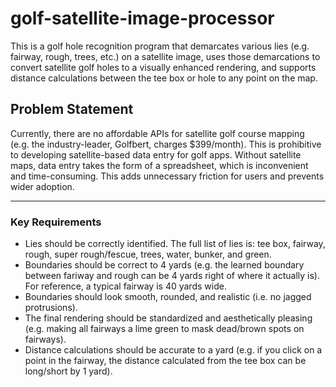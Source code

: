 # golf-satellite-image-processor
This is a golf hole recognition program that demarcates various lies (e.g. fairway, rough, trees, etc.) on a satellite image, uses those demarcations to convert satellite golf holes to a visually enhanced rendering, and supports distance calculations between the tee box or hole to any point on the map.
## Problem Statement
Currently, there are no affordable APIs for satellite golf course mapping (e.g. the industry-leader, Golfbert, charges $399/month). This is prohibitive to developing satellite-based data entry for golf apps. Without satellite maps, data entry takes the form of a spreadsheet, which is inconvenient and time-consuming. This adds unnecessary friction for users and prevents wider adoption.
***
### Key Requirements
* Lies should be correctly identified. The full list of lies is: tee box, fairway, rough, super rough/fescue, trees, water, bunker, and green.
* Boundaries should be correct to 4 yards (e.g. the learned boundary between fariway and rough can be 4 yards right of where it actually is). For reference, a typical fairway is 40 yards wide. 
* Boundaries should look smooth, rounded, and realistic (i.e. no jagged protrusions).
* The final rendering should be standardized and aesthetically pleasing (e.g. making all fairways a lime green to mask dead/brown spots on fairways).
* Distance calculations should be accurate to a yard (e.g. if you click on a point in the fairway, the distance calculated from the tee box can be long/short by 1 yard).
